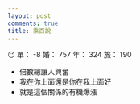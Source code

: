 ```yaml
---
layout: post
comments: true
title: 乘百說
---
```


:no_mouth: 單： -8 婚： 757 年： 324 旅： 190

- 倍數總讓人興奮
- 我在你上面還是你在我上面好
- 就是這個關係的有機爆漲

